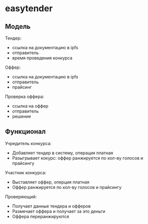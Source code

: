# easytender
## Модель
Тендер: 
* ссылка на документацию в ipfs
* отправитель
* время проведения конкурса

Оффер: 
* ссылка на документацию в ipfs
* отправитель
* прайсинг

Проверка оффера: 
* ссылка на оффер
* отправитель
* решение

## Функционал
Учредитель конкурса: 
* Добавляет тендер в систему, операция платная
* Разыгрывает кокурс: оффер ранжируется по кол-ву голосов и прайсингу

Участник конкурса:
* Выставляет оффер, оперция платная
* Оффер ранжируется по кол-ву голосов и прайсингу

Проверяющий:
* Получает данные тендера и офферов
* Размечает оффера и получает за это деньги
* Оффера переранжируются
